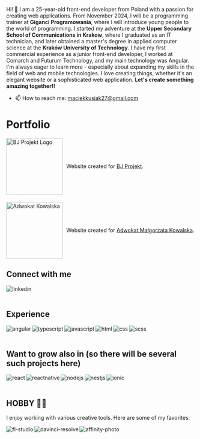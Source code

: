 Hi! 👋 I am a 25-year-old front-end developer from Poland with a passion for creating web applications. From November 2024, I will be a programming trainer at **Giganci Programowania**, where I will introduce young people to the world of programming.
I started my adventure at the **Upper Secondary School of Communications in Krakow**, where I graduated as an IT technician, and later obtained a master's degree in applied computer science at the **Kraków University of Technology**.
I have my first commercial experience as a junior front-end developer, I worked at Comarch and Futurum Technology, and my main technology was Angular. I'm always eager to learn more - especially about expanding my skills in the field of web and mobile technologies. I love creating things, whether it's an elegant website or a sophisticated web application. **Let's create something amazing together!!**

- 📫 How to reach me: maciekkusiak27@gmail.com

# Portfolio
<div style="display: flex; flex-wrap: wrap; gap: 20px;">
  <div style="display: flex; align-items: center;">
    <a href="https://www.bjprojekt.pl/" style="margin-right: 10px;">
      <img src="https://www.bjprojekt.pl/assets/logo.png" alt="BJ Projekt Logo" style="width: 150px; height: 150px; object-fit: contain; display: block; margin: auto;"/>
    </a>
    <div>
      Website created for <a href="https://www.bjprojekt.pl/">BJ Projekt</a>.
    </div>
  </div>

  <div style="display: flex; align-items: center;">
    <a href="https://adwokatkowalska.pl/" style="margin-right: 10px;">
      <img src="https://adwokatkowalska.pl/assets/DSC_2766.webp" alt="Adwokat Kowalska" style="width: 150px; height: 150px; object-fit: contain; display: block; margin: auto;"/>
    </a>
    <div>
      Website created for <a href="https://www.adwokatkowalska.pl/">Adwokat Małgorzata Kowalska</a>.
    </div>
  </div>
</div>


## Connect with me
[<img align="left" alt="linkedin" src="https://img.shields.io/badge/linkedin-%230077B5.svg?&style=for-the-badge&logo=linkedin&logoColor=white" />](https://www.linkedin.com/in/maciej-kusiak-21199b208/) 
<br><br>

## Experience
<img align="left" alt="angular" src="https://img.shields.io/badge/angular-%23DD0031.svg?&style=for-the-badge&logo=angular&logoColor=white" />
<img align="left" alt="typescript" src="https://img.shields.io/badge/typescript-%23232323.svg?&style=for-the-badge&logo=typescript&logoColor=white" />
<img align="left" alt="javascript" src="https://img.shields.io/badge/javascript-%23F7DF1E.svg?&style=for-the-badge&logo=javascript&logoColor=black" />
<img align="left" alt="html" src="https://img.shields.io/badge/html5-%23E34F26.svg?&style=for-the-badge&logo=html5&logoColor=white" />
<img align="left" alt="css" src="https://img.shields.io/badge/css3-%231572B6.svg?&style=for-the-badge&logo=css3&logoColor=white" />
<img align="left" alt="scss" src="https://img.shields.io/badge/sass-%23CC6699.svg?&style=for-the-badge&logo=sass&logoColor=white" />
<br><br>

## Want to grow also in (so there will be several such projects here)
<img align="left" alt="react" src="https://img.shields.io/badge/react-%2320232a.svg?&style=for-the-badge&logo=react&logoColor=%2361DAFB" />
<img align="left" alt="reactnative" src="https://img.shields.io/badge/react%20native-%2300B2A6.svg?&style=for-the-badge&logo=react&logoColor=white" />
<img align="left" alt="nodejs" src="https://img.shields.io/badge/node.js-%2343853D.svg?&style=for-the-badge&logo=node.js&logoColor=white" />
<img align="left" alt="nestjs" src="https://img.shields.io/badge/nestjs-%23E0234E.svg?&style=for-the-badge&logo=nestjs&logoColor=white" />
<img align="left" alt="ionic" src="https://img.shields.io/badge/ionic-%23485D9E.svg?&style=for-the-badge&logo=ionic&logoColor=white" />
<br><br>

## HOBBY 🎨🎵

I enjoy working with various creative tools. Here are some of my favorites:

<img align="left" alt="fl-studio" src="https://img.shields.io/badge/FL%20Studio-%23D69D45.svg?&style=for-the-badge&logo=fl-studio&logoColor=white" />
<img align="left" alt="davinci-resolve" src="https://img.shields.io/badge/DaVinci%20Resolve-%234B7AEE.svg?&style=for-the-badge&logo=blackberry&logoColor=white" />
<img align="left" alt="affinity-photo" src="https://img.shields.io/badge/Affinity%20Photo-%234A8C99.svg?&style=for-the-badge&logo=affinity&logoColor=white" />
<br><br>

<!--
**maciekkusiak27/maciekkusiak27** is a ✨ _special_ ✨ repository because its `README.md` (this file) appears on your GitHub profile.
